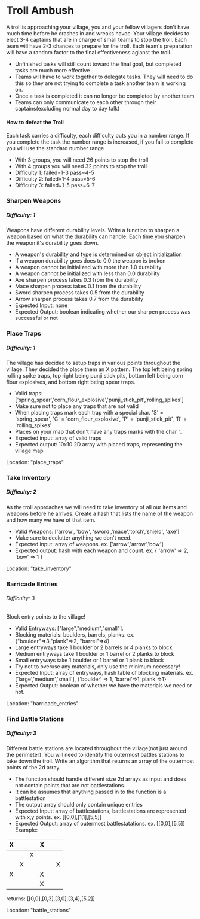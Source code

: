 # Troll Ambush
A troll is approaching your village, you and your fellow villagers don't have much time before he crashes in and wreaks havoc. Your village decides to elect 3-4 captains that are in charge of small teams to stop the troll. Each team will have 2-3 chances to prepare for the troll. Each team's preparation will have a random factor to the final effectiveness agianst the troll. 
* Unfinished tasks will still count toward the final goal, but completed tasks are much more effective
* Teams will have to work together to delegate tasks. They will need to do this so they are not trying to complete a task another team is working on. 
* Once a task is completed it can no longer be completed by another team
* Teams can only communicate to each other through their captains(excluding normal day to day talk)
#### How to defeat the Troll
Each task carries a difficulty, each difficulty puts you in a number range. If you complete the task the number range is increased, if you fail to complete you will use the standard number range
* With 3 groups, you will need 26 points to stop the troll
* With 4 groups you will need 32 points to stop the troll
* Difficulty 1: failed=1-3 pass=4-5
* Difficulty 2: failed=1-4 pass=5-6
* Difficulty 3: failed=1-5 pass=6-7

### Sharpen Weapons
##### Difficulty: 1
Weapons have different durability levels. Write a function to sharpen a weapon based on what the durability can handle. Each time you sharpen the weapon it's durability goes down.
* A weapon's durability and type is determined on object initialization
* If a weapon durability goes does to 0.0 the weapon is broken
* A weapon cannot be initialized with more than 1.0 durability
* A weapon cannot be initialized with less than 0.0 durability
* Axe sharpen process takes 0.3 from the durability
* Mace sharpen process takes 0.1 from the durability
* Sword sharpen process takes 0.5 from the durability
* Arrow sharpen process takes 0.7 from the durability
* Expected Input: none
* Expected Output: boolean indicating whether our sharpen process was successful or not

### Place Traps
##### Difficulty: 1
The village has decided to setup traps in various points throughout the village. They decided the place them an X pattern. The top left being spring rolling spike traps, top right being punji stick pits, bottom left being corn flour explosives, and bottom right being spear traps.
* Valid traps: ['spring_spear','corn_flour_explosive','punji_stick_pit','rolling_spikes']
* Make sure not to place any traps that are not valid
* When placing traps mark each trap with a special char. 'S' = 'spring_spear', 'C' = 'corn_flour_exploxive', 'P' = 'punji_stick_pit', 'R' = 'rolling_spikes'
* Places on your map that don't have any traps marks with the char '_'
* Expected input: array of valid traps
* Expected output: 10x10 2D array with placed traps, representing the village map

Location: "place_traps"

### Take Inventory
##### Difficulty: 2
As the troll approaches we will need to take inventory of all our items and weapons before he arrives. Create a hash that lists the name of the weapon and how many we have of that item.
* Valid Weapons: ['arrow', 'bow', 'sword','mace','torch','shield', 'axe']
* Make sure to declutter anything we don't need.
* Expected input: array of weapons. ex. ['arrow','arrow','bow']
* Expected output: hash with each weapon and count. ex. { 'arrow' => 2, 'bow' => 1 }

Location: "take_inventory"

### Barricade Entries
###### Difficulty: 3
Block entry points to the village! 
* Valid Entryways: ["large","medium","small"].
* Blocking materials: boulders, barrels, planks. ex. {"boulder"=>3,"plank"=>2, "barrel"=>4}
* Large entryways take 1 boulder or 2 barrels or 4 planks to block
* Medium entryways take 1 boulder or 1 barrel or 2 planks to block
* Small entryways take 1 boulder or 1 barrel or 1 plank to block
* Try not to overuse any materials, only use the minimum necessary!
* Expected Input: array of entryways, hash table of blocking materials. ex. ['large','medium','small'], {'boulder' => 1, 'barrel'=>1,'plank'=>1}
* Expected Output: boolean of whether we have the materials we need or not.

Location: "barricade_entries"

### Find Battle Stations
##### Difficulty: 3 
Different battle stations are located throughout the village(not just around the perimeter). You will need to identify the outermost battles stations to take down the troll. Write an algorithm that returns an array of the outermost points of the 2d array.
* The function should handle different size 2d arrays as input and does not contain points that are not battlestations.
* It can be assumes that anything passed in to the function is a battlestation
* The output array should only contain unique entries
* Expected Input: array of battlestations, battlestations are represented with x,y points. ex. [[0,0],[1,1],[5,5]]
* Expected Output: array of outermost battlestatations. ex. [[0,0],[5,5]]
Example: 

| X |   |   | X |   |   |
|---|---|---|---|---|---|
|   |   | X |   |   |   |
|   | X |   |   |   | X |
| X |   |   | X |   |   |
|   |   |   | X |   |   |

returns: [[0,0],[0,3],[3,0],[3,4],[5,2]]

Location: "battle_stations"